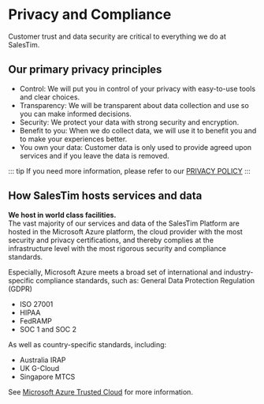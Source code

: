 # Privacy and Compliance

<Classification label="public" />

Customer trust and data security are critical to everything we do at SalesTim.

## Our primary privacy principles

- Control: We will put you in control of your privacy with easy-to-use tools and clear choices.
- Transparency: We will be transparent about data collection and use so you can make informed decisions.
- Security: We protect your data with strong security and encryption.
- Benefit to you: When we do collect data, we will use it to benefit you and to make your experiences better.
- You own your data: Customer data is only used to provide agreed upon services and if you leave the data is removed.

::: tip
If you need more information, please refer to our [PRIVACY POLICY](https://www.salestim.com/legal/privacy/)
:::

## How SalesTim hosts services and data

**We host in world class facilities.**  
The vast majority of our services and data of the SalesTim Platform are hosted in the Microsoft Azure platform, the cloud provider with the most security and privacy certifications, and thereby complies at the infrastructure level with the most rigorous security and compliance standards.  

Especially, Microsoft Azure meets a broad set of international and industry-specific compliance standards, such as:
General Data Protection Regulation (GDPR)
- ISO 27001
- HIPAA
- FedRAMP
- SOC 1 and SOC 2

As well as country-specific standards, including:
- Australia IRAP
- UK G-Cloud
- Singapore MTCS

See [Microsoft Azure Trusted Cloud](https://azure.microsoft.com/en-us/overview/trusted-cloud/) for more information.
